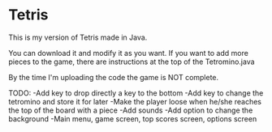 # Tetris
This is my version of Tetris made in Java.

You can download it and modify it as you want. If you want to add more pieces to the game, there are instructions at the top of the Tetromino.java

By the time I'm uploading the code the game is NOT complete.

TODO:
  -Add key to drop directly a key to the bottom
  -Add key to change the tetromino and store it for later
  -Make the player loose when he/she reaches the top of the board with a piece
  -Add sounds
  -Add option to change the background
  -Main menu, game screen, top scores screen, options screen
